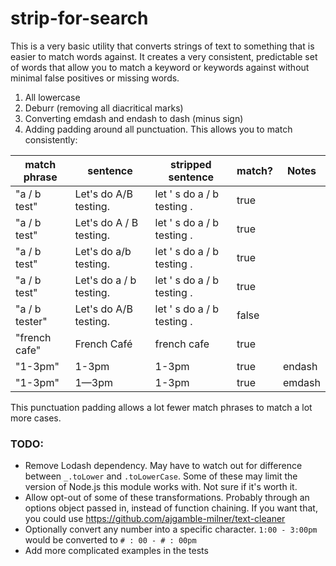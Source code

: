 # strip-for-search
This is a very basic utility that converts strings of text to something that is easier to match words against. It creates a very consistent, predictable set of words that allow you to match a keyword or keywords against without minimal false positives or missing words.

1. All lowercase
2. Deburr (removing all diacritical marks)
3. Converting emdash and endash to dash (minus sign)
4. Adding padding around all punctuation. This allows you to match consistently:



| match phrase | sentence | stripped sentence | match? | Notes
| ------------ | -------- | ----------------- | ------ | -----
| "a / b test" | Let's do A/B testing. | let ' s do a / b testing . | true |
| "a / b test" | Let's do A / B testing. | let ' s do a / b testing . | true
| "a / b test" | Let's do a/b testing. | let ' s do a / b testing . | true
| "a / b test" | Let's do a / b testing. | let ' s do a / b testing . | true
| "a / b tester" | Let's do A/B testing. | let ' s do a / b testing . | false
| "french cafe" | French Café | french cafe | true
| "1-3pm" | 1-3pm | 1-3pm | true | endash
| "1-3pm" | 1—3pm | 1-3pm | true | emdash

This punctuation padding allows a lot fewer match phrases to match a lot more cases.


### TODO:
* Remove Lodash dependency. May have to watch out for difference between `_.toLower` and `.toLowerCase`. Some of these may limit the version of Node.js this module works with. Not sure if it's worth it.
* Allow opt-out of some of these transformations. Probably through an options object passed in, instead of function chaining. If you want that, you could use https://github.com/ajgamble-milner/text-cleaner
* Optionally convert any number into a specific character. `1:00 - 3:00pm` would be converted to `# : 00 - # : 00pm`
* Add more complicated examples in the tests
